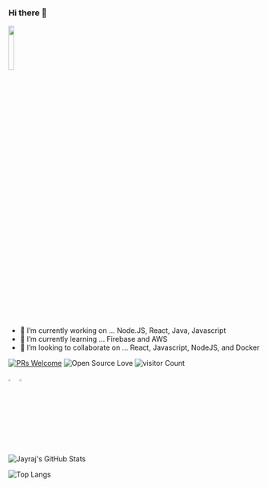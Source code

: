 ### Hi there 👋

<img src="https://encrypted-tbn0.gstatic.com/images?q=tbn:ANd9GcQWkkvARdyoE3mNfHW61CKObFSiTllvyKtHTw&usqp=CAU" width="15%"/>

- 🔭 I’m currently working on ... Node.JS, React, Java, Javascript
- 🌱 I’m currently learning ... Firebase and AWS
- 👯 I’m looking to collaborate on ... React, Javascript, NodeJS, and Docker

[![PRs Welcome](https://img.shields.io/badge/PRs-welcome-brightgreen.svg?style=flat&logo=github)](https://github.com/Jayraj25)  ![Open Source Love](https://badges.frapsoft.com/os/v2/open-source.svg?v=103) ![visitor Count](https://visitor-badge.laobi.icu/badge?page_id=Jayraj25.Jayraj25)


[<img src="https://img.icons8.com/color/48/000000/linkedin.png" width="3.5%"/>](https://www.linkedin.com/in/jayrajthakor/)
<a href="mailto:jayrajthakor9134@gmail.com"> <img src="https://img.icons8.com/fluent/48/000000/gmail.png" width="3.5%"/> </a>



<img src="https://github-readme-stats.vercel.app/api?username=Jayraj25&show_icons=true&hide_border=true" alt="Jayraj's GitHub Stats">


![Top Langs](https://github-readme-stats.vercel.app/api/top-langs/?username=Jayraj25&show_icons=true)
